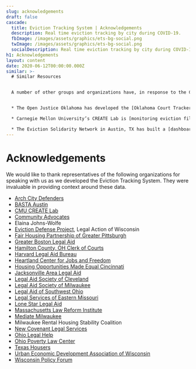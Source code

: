 ```yaml
---
slug: acknowledgements
draft: false
cascade:
  title: Eviction Tracking System | Acknowledgements
  description: Real time eviction tracking by city during COVID-19.
  fbImage: /images/assets/graphics/ets-bg-social.png
  twImage: /images/assets/graphics/ets-bg-social.png
  socialDescription: Real time eviction tracking by city during COVID-19.
h1: Acknowledgements
layout: content
date: 2020-06-12T00:00:00.000Z
similar: >-
  # Similar Resources


  A number of other groups and organizations have, in response to the COVID-19 pandemic, produced systems to track eviction filings in real-time. 


  * The Open Justice Oklahoma has developed the [Oklahoma Court Tracker](https://openjusticeok.shinyapps.io/ok-court-tracker/#section-tool-by-open-justice-oklahoma), which counts evictions and foreclosures filed across the state of Oklahoma since March 15th, 2020.

  * Carnegie Mellon University’s CREATE Lab is [monitoring eviction filings in Pittsburgh, PA](http://evict-response.earthtime.org/). 

  * The Eviction Solidarity Network in Austin, TX has built a [dashboard to track eviction filings in Travis County](https://trla.maps.arcgis.com/apps/opsdashboard/index.html#/8f5beb8367f44d30aa2ed6eeb2b3b3e4).
---
```

# Acknowledgements

We would like to thank representatives of the following organizations for speaking with us as we developed the Eviction Tracking System. They were invaluable in providing context around these data.

* [Arch City Defenders](https://www.archcitydefenders.org/)
* [BASTA Austin](http://www.bastaaustin.org/)
* [CMU CREATE Lab](https://www.cmucreatelab.org/home)
* [Community Advocates](https://communityadvocates.net/)
* Elaina Johns-Wolfe
* [Eviction Defense Project](https://www.legalaction.org/services/eviction-defense-project-milwaukee), Legal Action of Wisconsin
* [Fair Housing Partnership of Greater Pittsburgh](https://fhp.org/)
* [Greater Boston Legal Aid](https://www.gbls.org/)
* [Hamilton County, OH Clerk of Courts](https://www.courtclerk.org/general-information/about-the-clerk/meet-aftab-pureval/)
* [Harvard Legal Aid Bureau](https://hls.harvard.edu/dept/clinical/clinics/harvard-legal-aid-bureau/)
* [Heartland Center for Jobs and Freedom](http://www.jobsandfreedom.org/)
* [Housing Opportunities Made Equal Cincinnati](https://homecincy.org/)
* [Jacksonville Area Legal Aid](https://www.jaxlegalaid.org/)
* [Legal Aid Society of Cleveland](https://lasclev.org/)
* [Legal Aid Society of Milwaukee](https://lasmilwaukee.com/)
* [Legal Aid of Southwest Ohio](http://www.lasswo.org/)
* [Legal Services of Eastern Missouri](https://lsem.org/)
* [Lone Star Legal Aid](https://lonestarlegal.blog/)
* [Massachusetts Law Reform Institute](https://www.mlri.org/)
* [Mediate Milwaukee](http://mediatewisconsin.com/)
* Milwaukee Rental Housing Stability Coalition
* [New Covenant Legal Services](https://newcovenantlegalservices.org/)
* [Ohio Legal Help](https://www.ohiolegalhelp.org/)
* [Ohio Poverty Law Center](https://www.ohiopovertylawcenter.org/)
* [Texas Housers](https://texashousers.org/)
* [Urban Economic Development Association of Wisconsin](http://www.uedawi.org/default.htm)
* [Wisconsin Policy Forum](https://wispolicyforum.org/)